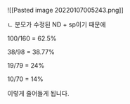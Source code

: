 ![[Pasted image 20220107005243.png]]

ㄴ 분모가 수정된 ND + sp이기 때문에   

100/160  = 62.5%

38/98  = 38.77%

19/79  = 24%

10/70  = 14%

이렇게 줄어들게 됩니다.